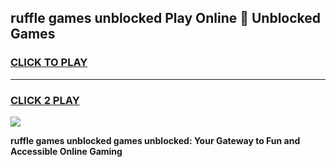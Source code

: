 
## ruffle games unblocked Play Online 👋 Unblocked Games
<h3>
<a href="https://premium.freeplayer.one?title=ruffle_games_unblocked&ref=19F">CLICK TO PLAY</a></h3>
<hr>

<h3>
<a href="https://premium.freeplayer.one?title=ruffle_games_unblocked&ref=19F">CLICK 2 PLAY</a>
  
</h3>

<a href="https://premium.freeplayer.one?title=ruffle_games_unblocked&ref=19F"><img src="https://clearcache.store/games.png"></a>


**ruffle games unblocked games unblocked: Your Gateway to Fun and Accessible Online Gaming**
